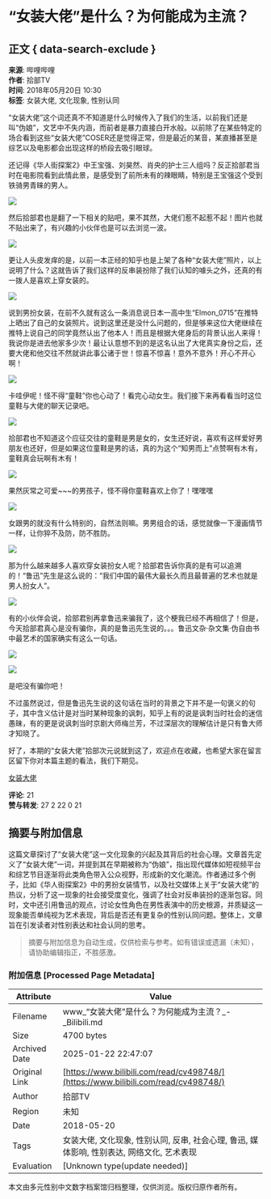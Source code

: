 # “女装大佬”是什么？为何能成为主流？

## 正文 { data-search-exclude }


**来源**: 哔哩哔哩  
**作者**: 拾部TV  
**时间**: 2018年05月20日 10:30  
**标签**: 女装大佬, 文化现象, 性别认同

“女装大佬”这个词还真不不知道是什么时候传入了我们的生活，以前我们还是叫“伪娘”，文艺中不失内涵，而前者是暴力直接白开水般。以前除了在某些特定的场合看到这些“女装大佬”COSER还是觉得正常，但是最近的某音，某直播甚至是综艺以及电影都会出现这样的桥段去吸引眼球。

还记得《华人街探案2》中王宝强、刘昊然、肖央的护士三人组吗？反正拾部君当时在电影院看到此情此景，是感受到了前所未有的辣眼睛，特别是王宝强这个受到铁骑男青睐的男人。

![](https://i0.hdslb.com/bfs/article/a161448ec77b8d0cd5e199805e59e9c18cfec190.jpg@1192w.webp)

然后拾部君也是翻了一下相关的贴吧，果不其然，大佬们惹不起惹不起！图片也就不贴出来了，有兴趣的小伙伴也是可以去浏览一波。

![](https://i0.hdslb.com/bfs/article/79779a2aa05f9bf8b4ecee87244c085f38943241.jpg@1192w.webp)

更让人头皮发痒的是，以前一本正经的知乎也是上架了各种“女装大佬”照片，以上说明了什么？这就告诉了我们这样的反串装扮除了我们认知的噱头之外，还真的有一拨人是喜欢上穿女装的。

![](https://i0.hdslb.com/bfs/article/8011d937b39256789e74bb0035e39b945a82ddc8.jpg@1192w.webp)

说到男扮女装，在前不久就有这么一条消息说日本一高中生“Elmon_0715”在推特上晒出了自己的女装照片。说到这里还是没什么问题的，但是够来这位大佬继续在推特上说自己的同学竟然认出了他本人！而且是根据大佬身后的背景认出人来得！我说你是进去他家多少次！最让认意想不到的是这名认出了大佬真实身份之后，还要大佬和他交往不然就讲此事公诸于世！惊喜不惊喜！意外不意外！开心不开心啊！

![](https://i0.hdslb.com/bfs/article/e61675d72c6d181f8b93b1a658d14ddb51f8ec0e.jpg@1192w.webp)

卡哇伊呢！怪不得“童鞋”你也心动了！看完心动女生。我们接下来再看看当时这位童鞋与大佬的聊天记录吧。

![](https://i0.hdslb.com/bfs/article/7577acbde5bd4c9f5d64842a7bc6e1ff4d3aa72d.jpg@640w_1638h.webp)

拾部君也不知道这个应征交往的童鞋是男是女的，女生还好说，喜欢有这样爱好男朋友也还好，但是如果这位童鞋是男的话，真的为这个“知男而上”点赞啊有木有，童鞋真会玩啊有木有！

![](https://i0.hdslb.com/bfs/article/fa8b9a670a630035a39bec2b837d2cd53328d766.jpg@910w_832h.webp)

果然灰常之可爱~~~的男孩子，怪不得你童鞋喜欢上你了！嘿嘿嘿

![](https://i0.hdslb.com/bfs/article/82cac37ff15246e0269909fdeeb87af5f68799c4.jpg@570w_818h.webp)

女跟男的就没有什么特别的，自然法则嘛。男男组合的话，感觉就像一下漫画情节一样，让你猝不及防，防不胜防。

![](https://i0.hdslb.com/bfs/article/d7f4d7a0197e5bb995c6cfdc5a4107747d920bcb.jpg@1128w_1518h.webp)

那为什么越来越多人喜欢穿女装扮女人呢？拾部君告诉你真的是有可以追溯的！“鲁迅”先生是这么说的：“我们中国的最伟大最长久而且最普遍的艺术也就是男人扮女人”。

![](https://i0.hdslb.com/bfs/article/10c58dd18201a0f300e54965bdda8830b087e6e7.jpg@572w_774h.webp)

有的小伙伴会说，拾部君别再拿鲁迅来骗我了，这个梗我已经不再相信了！但是，今天拾部君真心是没有骗你，真的是鲁迅先生说的。。。鲁迅文杂·杂文集·伪自由书中最艺术的国家确实有这么一句话。

![](https://i0.hdslb.com/bfs/article/28dbbda19b1f18fdf8ff2d8dbec01775772f4c62.jpg@1092w_504h.webp)

![](https://i0.hdslb.com/bfs/article/3b12d0b9795f0ac8e3e467287785ff7a6036645f.jpg@736w_644h.webp)

是吧没有骗你吧！

不过虽然说过，但是鲁迅先生说的这句话在当时的背景之下并不是一句褒义的句子，其中含义估计是对当时某种现象的讽刺，知乎上有的说是讽刺当时社会的迷信愚昧，有的更是说讽刺当时京剧大师梅兰芳，不过深层次的理解估计是只有鲁大师才知晓了。

好了，本期的“女装大佬”拾部次元说就到这了，欢迎点在收藏，也希望大家在留言区留下你对本篇主题的看法，我们下期见。

[女装大佬](https://search.bilibili.com/all?keyword=%E5%A5%B3%E8%A3%85%E5%A4%A7%E4%BD%AC)  

**评论**: 21  
**赞与转发**: 27 2 22 0 21  
<!-- tcd_original_link https://www.bilibili.com/read/cv498748/ -->


## 摘要与附加信息

<!-- tcd_abstract -->
这篇文章探讨了“女装大佬”这一文化现象的兴起及其背后的社会心理。文章首先定义了“女装大佬”一词，并提到其在早期被称为“伪娘”，指出现代媒体如短视频平台和综艺节目逐渐将此类角色带入公众视野，形成新的文化潮流。作者通过多个例子，比如《华人街探案2》中的男扮女装情节，以及社交媒体上关于“女装大佬”的热议，分析了这一现象的社会接受度变化，强调了社会对反串装扮的逐渐包容。同时，文中还引用鲁迅的观点，讨论女性角色在男性表演中的历史根源，并质疑这一现象能否单纯视为艺术表现，背后是否还有更复杂的性别认同问题。整体上，文章旨在引发读者对性别表达和社会认同的思考。
<!-- tcd_abstract_end -->

> 摘要与附加信息为自动生成，仅供检索与参考。如有错误或遗漏（未知），请协助编辑指正，不胜感激。

### 附加信息 [Processed Page Metadata]

| Attribute       | Value                                  |
|-----------------|----------------------------------------|
| Filename        | www_“女装大佬”是什么？为何能成为主流？_-_Bilibili.md                             |
| Size            | 4700 bytes                           |
| Archived Date   | 2025-01-22 22:47:07                             |
| Original Link   | [https://www.bilibili.com/read/cv498748/](https://www.bilibili.com/read/cv498748/)                       |
| Author          | 拾部TV                               |
| Region          | 未知                               |
| Date            | 2018-05-20                                 |
| Tags            | 女装大佬, 文化现象, 性别认同, 反串, 社会心理, 鲁迅, 媒体影响, 性别表达, 网络文化, 艺术表现                                 |
| Evaluation            | [Unknown type(update needed)]                                 |
<!-- tcd_table_end -->

本文由多元性别中文数字档案馆归档整理，仅供浏览。版权归原作者所有。

